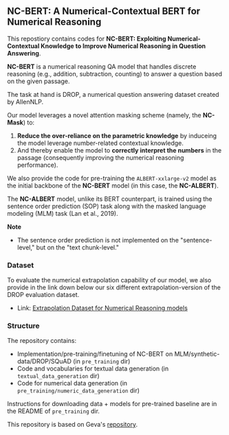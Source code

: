 ## NC-BERT: A Numerical-Contextual BERT for Numerical Reasoning

This repostiory contains codes for **NC-BERT: Exploiting Numerical-Contextual Knowledge to Improve Numerical Reasoning in Question Answering**.

**NC-BERT** is a numerical reasoning QA model that handles discrete reasoning (e.g., addition, subtraction, counting) to answer a question based on the given passage.

The task at hand is DROP, a numerical question answering dataset created by AllenNLP.

Our model leverages a novel attention masking scheme (namely, the **NC-Mask**) to:
1. **Reduce the over-reliance on the parametric knowledge** by induceing the model leverage number-related contextual knowledge.
2. And thereby enable the model to **correctly interpret the numbers** in the passage (consequently improving the numerical reasoning performance).

We also provide the code for pre-training the `ALBERT-xxlarge-v2` model as the initial backbone of the **NC-BERT** model (in this case, the **NC-ALBERT**).

The **NC-ALBERT** model, unlike its BERT counterpart, is trained using the sentence order prediction (SOP) task along with the masked language modeling (MLM) task (Lan et al., 2019).

**Note**
- The sentence order prediction is not implemented on the "sentence-level," but on the "text chunk-level."

### Dataset
To evaluate the numerical extrapolation capability of our model, we also provide in the link down below our six different extrapolation-version of the DROP evaluation dataset.

* Link: [Extrapolation Dataset for Numerical Reasoning models](https://seasoned-thunder-9ed.notion.site/Dataset-DROP-for-Extrapolation-190638bdcc414766b10d7895ebbadd59)

### Structure
The repository contains:
* Implementation/pre-training/finetuning of NC-BERT on MLM/synthetic-data/DROP/SQuAD (in `pre_training` dir)
* Code and vocabularies for textual data generation (in `textual_data_generation` dir)
* Code for numerical data generation (in `pre_training/numeric_data_generation` dir)   

Instructions for downloading data + models for pre-trained baseline are in the README of `pre_training` dir.

This repository is based on Geva's [repository](https://github.com/ag1988/injecting_numeracy).